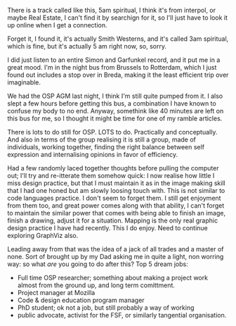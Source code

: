 There is a track called like this, 5am spiritual, I think it's from interpol, or maybe Real Estate, I can't find it by searchign for it, so I'll just have to look it up online when I get a connection.

Forget it, I found it, it's actually Smith Westerns, and it's called 3am spiritual, which is fine, but it's actually 5 am right now, so, sorry.

I did just listen to an entire Simon and Garfunkel record, and it put me in a great mood. I'm in the night bus from Brussels to Rotterdam, which I just found out includes a stop over in Breda, making it the least efficient trip over imaginable.

We had the OSP AGM last night, I think I'm still quite pumped from it. I also slept a few hours before getting this bus, a combination I have known to confuse my body to no end. Anyway, somethink like 40 minutes are left on this bus for me, so I thought it might be time for one of my ramble articles.

There is lots to do still for OSP. LOTS to do. Practically and conceptually. And also in terms of the group realising it is still a group, made of individuals, working together, finding the right balance between self expression and internalising opinions in favor of efficiency.

Had a few randomly laced together thoughts before pulling the computer out; I'll try and re-itterate them somehow quick:
I now realise how little I miss design practice, but that I must maintain it as in the image making skill that I had one honed but am slowly loosing touch with. This is not similar to code languages practice. I don't seem to forget them. I still get enjoyment from them too, and great power comes along with that ability, I can't forget to maintain the similar power that comes with being able to finish an image, finish a drawing, adjust it for a situation. Mapping is the only real graphic design practice I have had recently. This I do enjoy. Need to continue exploring GraphViz also.

Leading away from that was the idea of a jack of all trades and a master of none. Sort of brought up by my Dad asking me in quite a light, non worring way: so what *are* you going to do after this? Top 5 dream jobs:

* Full time OSP researcher; something about making a project work almost from the ground up, and long term comittment.
* Project manager at Mozilla
* Code & design education program manager
* PhD student; ok not a job, but still probably a way of working
* public advocate, activist for the FSF, or similarly tangential organisation.
